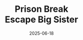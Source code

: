 ---
layout: default
modal-id: 1
date: 2025-06-18
img: prisonbreak.png
video: https://www.youtube.com/embed/iDaMyu6ZXp4?si=JSqPviNJsocbHbmY
alt: image-alt
project-date: 2024
client: Personal Project
category: Solo Developer | Game Designer
title: Prison Break<br>Escape Big Sister
description: Use stealth and parkour to break out of a prison of cold, unfeeling machines. Can you Escape Big Sister's watchful eye?<br><br>This game was made using Pygame, so I had to do many things from scratch. It was very fun and taught me a lot.
url-itch-io: https://egito.itch.io/prison-break-escape-big-sister
---